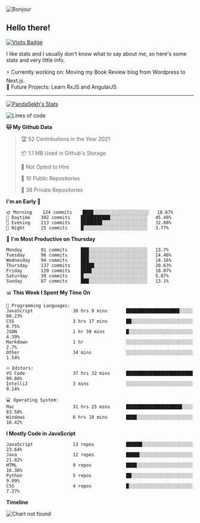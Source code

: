 ![Bonjour](https://i.redd.it/ayih4qogh2a51.png)

## Hello there!
[![Visits Badge](https://badges.pufler.dev/visits/PandaSekh/PandaSekh)](https://alessiofranceschi.me)

I like stats and I usually don't know what to say about me, so here's some stats and very little info.

⚡ Currently working on: Moving my Book Review blog from Wordpress to Next.js.  
🤔 Future Projects: Learn RxJS and AngularJS

---

[![PandaSekh's Stats](https://github-readme-stats.vercel.app/api?username=PandaSekh)](https://alessiofranceschi.me)

<!--START_SECTION:waka-->
![Lines of code](https://img.shields.io/badge/From%20Hello%20World%20I%27ve%20Written-3.9%20million%20lines%20of%20code-blue)

**🐱 My Github Data** 

> 🏆 52 Contributions in the Year 2021
 > 
> 📦 1.1 MB Used in Github's Storage 
 > 
> 🚫 Not Opted to Hire
 > 
> 📜 10 Public Repositories 
 > 
> 🔑 38 Private Repositories  
 > 
**I'm an Early 🐤** 

```text
🌞 Morning    124 commits    ████░░░░░░░░░░░░░░░░░░░░░   18.67% 
🌆 Daytime    302 commits    ███████████░░░░░░░░░░░░░░   45.48% 
🌃 Evening    213 commits    ████████░░░░░░░░░░░░░░░░░   32.08% 
🌙 Night      25 commits     █░░░░░░░░░░░░░░░░░░░░░░░░   3.77%

```
📅 **I'm Most Productive on Thursday** 

```text
Monday       91 commits     ███░░░░░░░░░░░░░░░░░░░░░░   13.7% 
Tuesday      96 commits     ███░░░░░░░░░░░░░░░░░░░░░░   14.46% 
Wednesday    94 commits     ███░░░░░░░░░░░░░░░░░░░░░░   14.16% 
Thursday     137 commits    █████░░░░░░░░░░░░░░░░░░░░   20.63% 
Friday       120 commits    ████░░░░░░░░░░░░░░░░░░░░░   18.07% 
Saturday     39 commits     █░░░░░░░░░░░░░░░░░░░░░░░░   5.87% 
Sunday       87 commits     ███░░░░░░░░░░░░░░░░░░░░░░   13.1%

```


📊 **This Week I Spent My Time On** 

```text
💬 Programming Languages: 
JavaScript               30 hrs 9 mins       ████████████████████░░░░░   80.23% 
CSS                      3 hrs 17 mins       ██░░░░░░░░░░░░░░░░░░░░░░░   8.75% 
JSON                     1 hr 39 mins        █░░░░░░░░░░░░░░░░░░░░░░░░   4.39% 
Markdown                 1 hr                ░░░░░░░░░░░░░░░░░░░░░░░░░   2.7% 
Other                    34 mins             ░░░░░░░░░░░░░░░░░░░░░░░░░   1.54%

🔥 Editors: 
VS Code                  37 hrs 32 mins      █████████████████████████   99.86% 
IntelliJ                 3 mins              ░░░░░░░░░░░░░░░░░░░░░░░░░   0.14%

💻 Operating System: 
Mac                      31 hrs 25 mins      █████████████████████░░░░   83.58% 
Windows                  6 hrs 10 mins       ████░░░░░░░░░░░░░░░░░░░░░   16.42%

```

**I Mostly Code in JavaScript** 

```text
JavaScript               13 repos            ██████░░░░░░░░░░░░░░░░░░░   23.64% 
Java                     12 repos            █████░░░░░░░░░░░░░░░░░░░░   21.82% 
HTML                     9 repos             ████░░░░░░░░░░░░░░░░░░░░░   16.36% 
Python                   5 repos             ██░░░░░░░░░░░░░░░░░░░░░░░   9.09% 
CSS                      4 repos             █░░░░░░░░░░░░░░░░░░░░░░░░   7.27%

```


**Timeline**

![Chart not found](https://raw.githubusercontent.com/PandaSekh/PandaSekh/master/charts/bar_graph.png) 


<!--END_SECTION:waka-->
